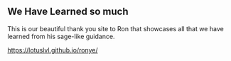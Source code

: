 ## We Have Learned so much

This is our beautiful thank you site to Ron that showcases all that we have learned from his sage-like guidance.

https://lotuslvl.github.io/ronye/


